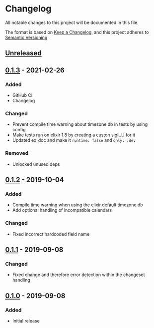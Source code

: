 # Changelog
All notable changes to this project will be documented in this file.

The format is based on [Keep a Changelog](https://keepachangelog.com/en/1.0.0/),
and this project adheres to [Semantic Versioning](https://semver.org/spec/v2.0.0.html).

## [Unreleased]

## [0.1.3] - 2021-02-26
### Added
- GitHub CI
- Changelog

### Changed
- Prevent compile time warning about timezone db in tests by using config
- Make tests run on elixir 1.8 by creating a custon sigil_U for it
- Updated ex_doc and make it `runtime: false` and `only: :dev`

### Removed
- Unlocked unused deps

## [0.1.2] - 2019-10-04
### Added
- Compile time warning when using the elixir default timezone db
- Add optional handling of incompatible calendars

### Changed
- Fixed incorrect hardcoded field name

## [0.1.1] - 2019-09-08
### Changed
- Fixed change and therefore error detection within the changeset handling

## [0.1.0] - 2019-09-08
### Added
- Initial release

[Unreleased]: https://github.com/madeitGmbH/tz_datetime/compare/v0.1.3...HEAD
[0.1.3]: https://github.com/madeitGmbH/tz_datetime/compare/v0.1.2...v0.1.3
[0.1.2]: https://github.com/madeitGmbH/tz_datetime/compare/v0.1.1...v0.1.2
[0.1.1]: https://github.com/madeitGmbH/tz_datetime/compare/v0.1.0...v0.1.1
[0.1.0]: https://github.com/madeitGmbH/tz_datetime/releases/tag/v0.1.0